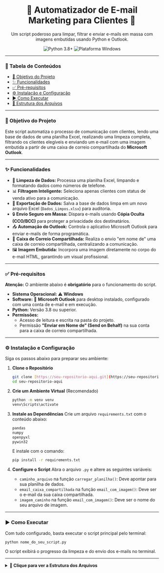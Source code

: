 <h1 align="center">
  🚀 Automatizador de E-mail Marketing para Clientes 🚀
</h1>

<p align="center">
  Um script poderoso para limpar, filtrar e enviar e-mails em massa com imagens embutidas usando Python e Outlook.
</p>

<p align="center">
  <img src="https://img.shields.io/badge/Python-3.8%2B-blue.svg" alt="Python 3.8+">
  <img src="https://img.shields.io/badge/Plataforma-Windows-informational.svg" alt="Plataforma Windows">
</p>

---

### 📖 Tabela de Conteúdos
- [🎯 Objetivo do Projeto](#-objetivo-do-projeto)
- [✨ Funcionalidades](#-funcionalidades)
- [✅ Pré-requisitos](#-pré-requisitos)
- [⚙️ Instalação e Configuração](#-instalação-e-configuração)
- [▶️ Como Executar](#-como-executar)
- [📂 Estrutura dos Arquivos](#-estrutura-dos-arquivos)

---

### 🎯 Objetivo do Projeto

Este script automatiza o processo de comunicação com clientes, lendo uma base de dados de uma planilha Excel, realizando uma limpeza completa, filtrando os clientes elegíveis e enviando um e-mail com uma imagem embutida a partir de uma caixa de correio compartilhada do **Microsoft Outlook**.

---

### ✨ Funcionalidades

- 🧹 **Limpeza de Dados:** Processa uma planilha Excel, limpando e formatando dados como números de telefone.
- 📊 **Filtragem Inteligente:** Seleciona apenas clientes com status de venda ativo para a comunicação.
- 📄 **Exportação de Dados:** Salva a base de dados limpa em um novo arquivo Excel (`Dados_Limpos.xlsx`) para auditoria.
- 🔒 **Envio Seguro em Massa:** Dispara e-mails usando **Cópia Oculta (CCO/BCC)** para proteger a privacidade dos destinatários.
- 📤 **Automação do Outlook:** Controla o aplicativo Microsoft Outlook para enviar e-mails de forma programática.
- 🏢 **Caixa de Correio Compartilhada:** Realiza o envio "em nome de" uma caixa de correio compartilhada, centralizando a comunicação.
- 🖼️ **Imagem Embutida:** Incorpora uma imagem diretamente no corpo do e-mail HTML, garantindo um visual profissional.

---

### ✅ Pré-requisitos

<p><strong>Atenção:</strong> O ambiente abaixo é <strong>obrigatório</strong> para o funcionamento do script.</p>

- **Sistema Operacional:** ⚠️ **Windows**
- **Software:** 💼 **Microsoft Outlook** para desktop instalado, configurado com uma conta de e-mail e em execução.
- **Python:** Versão 3.8 ou superior.
- **Permissões:**
  - Acesso de leitura e escrita na pasta do projeto.
  - Permissão **"Enviar em Nome de" (Send on Behalf)** na sua conta para a caixa de correio compartilhada.

---

### ⚙️ Instalação e Configuração

Siga os passos abaixo para preparar seu ambiente:

1.  **Clone o Repositório**
    ```bash
    git clone [https://seu-repositorio-aqui.git](https://seu-repositorio-aqui.git)
    cd seu-repositorio-aqui
    ```

2.  **Crie um Ambiente Virtual** (Recomendado)
    ```bash
    python -m venv venv
    venv\Scripts\activate
    ```

3.  **Instale as Dependências**
    Crie um arquivo `requirements.txt` com o conteúdo abaixo:
    ```txt
    pandas
    numpy
    openpyxl
    pywin32
    ```
    E instale com o comando:
    ```bash
    pip install -r requirements.txt
    ```

4.  **Configure o Script**
    Abra o arquivo `.py` e altere as seguintes variáveis:
    - `caminho_arquivo` na função `carregar_planilha()`: Deve apontar para sua planilha de dados.
    - `email_caixa_compartilhada` na função `email_com_imagem()`: Deve ser o e-mail da sua caixa compartilhada.
    - `imagem_caminho` na função `email_com_imagem()`: Deve ser o nome do seu arquivo de imagem.

---

### ▶️ Como Executar

Com tudo configurado, basta executar o script principal pelo terminal:

```bash
python nome_do_seu_script.py
```
O script exibirá o progresso da limpeza e do envio dos e-mails no terminal.

---

<details>
<summary><b>📂 Clique para ver a Estrutura dos Arquivos</b></summary>
<br>

```
/SEU-PROJETO
|
|-- nome_do_seu_script.py      # O script principal de automação
|-- Planilha_de_entrada .xlsx  # A planilha com os dados brutos (ENTRADA)
|-- Imagem.png         # A imagem a ser enviada no e-mail
|-- Dados_Limpos.xlsx            # A planilha gerada após a limpeza (SAÍDA)
|-- requirements.txt             # Lista de dependências Python
|-- README.md                    # Este arquivo
```
</details>

